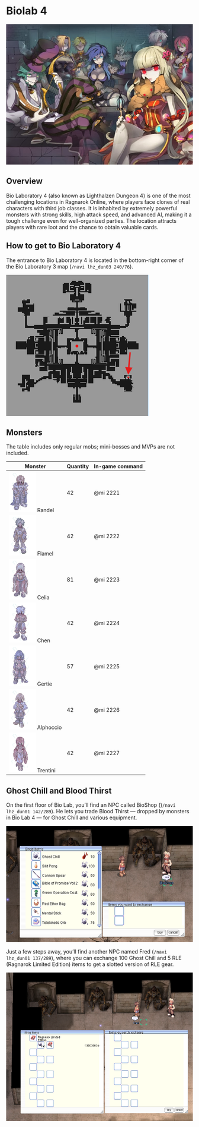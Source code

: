 # Biolab 4
![Logo](img/Biolab4/Bio1.jpg)  

## Overview  

Bio Laboratory 4 (also known as Lighthalzen Dungeon 4) is one of the most challenging locations in Ragnarok Online, where players face clones of real characters with third job classes. It is inhabited by extremely powerful monsters with strong skills, high attack speed, and advanced AI, making it a tough challenge even for well-organized parties. The location attracts players with rare loot and the chance to obtain valuable cards.  

## How to get to Bio Laboratory 4  

The entrance to Bio Laboratory 4 is located in the bottom-right corner of the Bio Laboratory 3 map (`/navi lhz_dun03 240/76`).

![Warp to Bio Laboratory 4](img/Biolab4/Warp%20to%20Biolab4.png)  

## Monsters  
The table includes only regular mobs; mini-bosses and MVPs are not included.  

| Monster | Quantity | In-game command |
|---------|----------|----------|
| ![2221](img/Biolab4/2221.gif) Randel | 42 | @mi 2221 |
| ![2222](img/Biolab4/2222.gif) Flamel  | 42 | @mi 2222 |
| ![2223](img/Biolab4/2223.gif) Celia | 81 | @mi 2223 |
| ![2224](img/Biolab4/2224.gif) Chen | 42 | @mi 2224 |
| ![2225](img/Biolab4/2225.gif) Gertie |57  | @mi 2225 |
| ![2226](img/Biolab4/2226.gif) Alphoccio | 42 | @mi 2226 |
| ![2227](img/Biolab4/2227.gif) Trentini | 42 | @mi 2227 |

## Ghost Chill and Blood Thirst  

On the first floor of Bio Lab, you’ll find an NPC called BioShop ()`/navi lhz_dun01 142/289`). He lets you trade Blood Thirst — dropped by monsters in Bio Lab 4 — for Ghost Chill and various equipment.  

![BioShop](img/Biolab4/BioShop.png)  

Just a few steps away, you’ll find another NPC named Fred (`/navi lhz_dun01 137/289`), where you can exchange 100 Ghost Chill and 5 RLE (Ragnarok Limited Edition) items to get a slotted version of RLE gear.   

![Fred](img/Biolab4/Fred.png)  